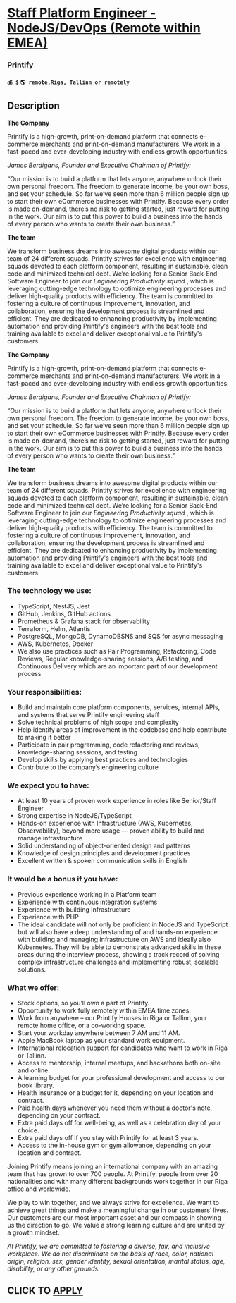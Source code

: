 # [Staff Platform Engineer - NodeJS/DevOps (Remote within EMEA)](https://www.remotewlb.com/apply/staff-platform-engineer-nodejs-devops-remote-within-emea)  
### Printify  
#### `💰 $` `🌎 remote,Riga, Tallinn or remotely`  

## Description

 **The Company**

  

Printify is a high-growth, print-on-demand platform that connects e-commerce merchants and print-on-demand manufacturers. We work in a fast-paced and ever-developing industry with endless growth opportunities.

  

 _James Berdigans, Founder and Executive Chairman of Printify:_

“Our mission is to build a platform that lets anyone, anywhere unlock their own personal freedom. The freedom to generate income, be your own boss, and set your schedule. So far we’ve seen more than 6 million people sign up to start their own eCommerce businesses with Printify. Because every order is made on-demand, there’s no risk to getting started, just reward for putting in the work. Our aim is to put this power to build a business into the hands of every person who wants to create their own business.”

  

 **The team**

  

We transform business dreams into awesome digital products within our team of 24 different squads. Printify strives for excellence with engineering squads devoted to each platform component, resulting in sustainable, clean code and minimized technical debt. We’re looking for a Senior Back-End Software Engineer to join our _Engineering Productivity squad_ , which is leveraging cutting-edge technology to optimize engineering processes and deliver high-quality products with efficiency. The team is committed to fostering a culture of continuous improvement, innovation, and collaboration, ensuring the development process is streamlined and efficient. They are dedicated to enhancing productivity by implementing automation and providing Printify's engineers with the best tools and training available to excel and deliver exceptional value to Printify's customers.

  

 **The Company**

  

Printify is a high-growth, print-on-demand platform that connects e-commerce merchants and print-on-demand manufacturers. We work in a fast-paced and ever-developing industry with endless growth opportunities.

  

 _James Berdigans, Founder and Executive Chairman of Printify:_

“Our mission is to build a platform that lets anyone, anywhere unlock their own personal freedom. The freedom to generate income, be your own boss, and set your schedule. So far we’ve seen more than 6 million people sign up to start their own eCommerce businesses with Printify. Because every order is made on-demand, there’s no risk to getting started, just reward for putting in the work. Our aim is to put this power to build a business into the hands of every person who wants to create their own business.”

  

 **The team**

  

We transform business dreams into awesome digital products within our team of 24 different squads. Printify strives for excellence with engineering squads devoted to each platform component, resulting in sustainable, clean code and minimized technical debt. We’re looking for a Senior Back-End Software Engineer to join our _Engineering Productivity squad_ , which is leveraging cutting-edge technology to optimize engineering processes and deliver high-quality products with efficiency. The team is committed to fostering a culture of continuous improvement, innovation, and collaboration, ensuring the development process is streamlined and efficient. They are dedicated to enhancing productivity by implementing automation and providing Printify's engineers with the best tools and training available to excel and deliver exceptional value to Printify's customers.

  

### The technology we use:

* TypeScript, NestJS, Jest
* GitHub, Jenkins, GitHub actions
* Prometheus & Grafana stack for observability
* Terraform, Helm, Atlantis
* PostgreSQL, MongoDB, DynamoDBSNS and SQS for async messaging
* AWS, Kubernetes, Docker
* We also use practices such as Pair Programming, Refactoring, Code Reviews, Regular knowledge-sharing sessions, A/B testing, and Continuous Delivery which are an important part of our development process

  

  

### Your responsibilities:

* Build and maintain core platform components, services, internal APIs, and systems that serve Printify engineering staff
* Solve technical problems of high scope and complexity
* Help identify areas of improvement in the codebase and help contribute to making it better
* Participate in pair programming, code refactoring and reviews, knowledge-sharing sessions, and testing
* Develop skills by applying best practices and technologies
* Contribute to the company’s engineering culture

  

  

### We expect you to have:

* At least 10 years of proven work experience in roles like Senior/Staff Engineer
* Strong expertise in NodeJS/TypeScript
* Hands-on experience with Infrastructure (AWS, Kubernetes, Observability), beyond mere usage — proven ability to build and manage infrastructure
* Solid understanding of object-oriented design and patterns
* Knowledge of design principles and development practices
* Excellent written & spoken communication skills in English

  

  

### It would be a bonus if you have:

* Previous experience working in a Platform team
* Experience with continuous integration systems
* Experience with building Infrastructure
* Experience with PHP
* The ideal candidate will not only be proficient in NodeJS and TypeScript but will also have a deep understanding of and hands-on experience with building and managing infrastructure on AWS and ideally also Kubernetes. They will be able to demonstrate advanced skills in these areas during the interview process, showing a track record of solving complex infrastructure challenges and implementing robust, scalable solutions.

  

  

### What we offer:

* Stock options, so you’ll own a part of Printify. 
* Opportunity to work fully remotely within EMEA time zones. 
* Work from anywhere – our Printify Houses in Riga or Tallinn, your remote home office, or a co-working space. 
* Start your workday anywhere between 7 AM and 11 AM. 
* Apple MacBook laptop as your standard work equipment. 
* International relocation support for candidates who want to work in Riga or Tallinn. 
* Access to mentorship, internal meetups, and hackathons both on-site and online. 
* A learning budget for your professional development and access to our book library. 
* Health insurance or a budget for it, depending on your location and contract. 
* Paid health days whenever you need them without a doctor's note, depending on your contract. 
* Extra paid days off for well-being, as well as a celebration day of your choice. 
* Extra paid days off if you stay with Printify for at least 3 years. 
* Access to the in-house gym or gym allowance, depending on your location and contract.

  

  

  

  

Joining Printify means joining an international company with an amazing team that has grown to over 700 people. At Printify, people from over 20 nationalities and with many different backgrounds work together in our Riga office and worldwide.

  

We play to win together, and we always strive for excellence. We want to achieve great things and make a meaningful change in our customers’ lives. Our customers are our most important asset and our compass in showing us the direction to go. We value a strong learning culture and are united by a growth mindset.

  

 _At Printify, we are committed to fostering a diverse, fair, and inclusive workplace. We do not discriminate on the basis of race, color, national origin, religion, sex, gender identity, sexual orientation, marital status, age, disability, or any other grounds._

  
## CLICK TO [APPLY](https://www.remotewlb.com/apply/staff-platform-engineer-nodejs-devops-remote-within-emea)

